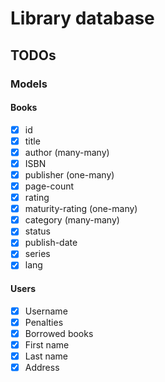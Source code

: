 # Library database
## TODOs
### Models
#### Books
- [x] id
- [x] title 
- [x] author (many-many)
- [x] ISBN
- [x] publisher (one-many)
- [x] page-count
- [x] rating
- [x] maturity-rating (one-many)
- [x] category (many-many)
- [x] status
- [x] publish-date
- [x] series
- [x] lang

#### Users
- [x] Username
- [x] Penalties
- [x] Borrowed books
- [x] First name
- [x] Last name
- [x] Address
